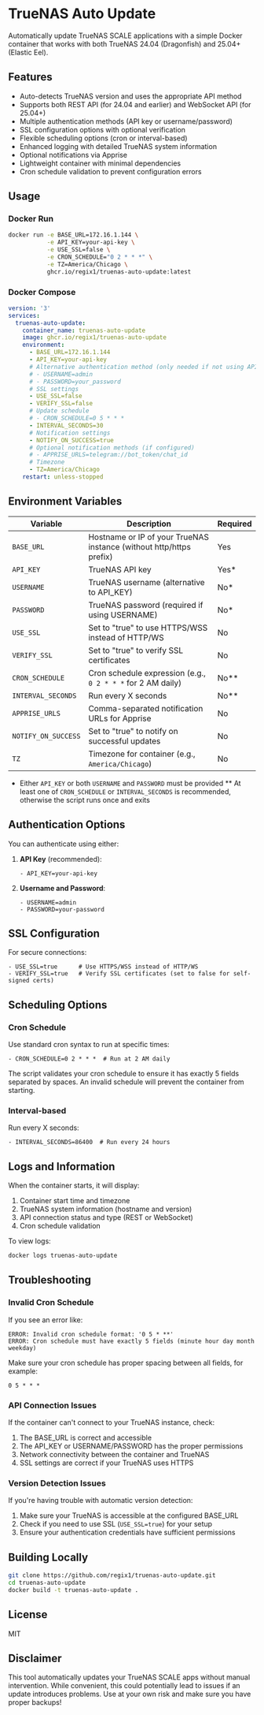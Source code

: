 # TrueNAS Auto Update

Automatically update TrueNAS SCALE applications with a simple Docker container that works with both TrueNAS 24.04 (Dragonfish) and 25.04+ (Elastic Eel).

## Features

- Auto-detects TrueNAS version and uses the appropriate API method
- Supports both REST API (for 24.04 and earlier) and WebSocket API (for 25.04+)
- Multiple authentication methods (API key or username/password)
- SSL configuration options with optional verification
- Flexible scheduling options (cron or interval-based)
- Enhanced logging with detailed TrueNAS system information
- Optional notifications via Apprise
- Lightweight container with minimal dependencies
- Cron schedule validation to prevent configuration errors

## Usage

### Docker Run

```bash
docker run -e BASE_URL=172.16.1.144 \
           -e API_KEY=your-api-key \
           -e USE_SSL=false \
           -e CRON_SCHEDULE="0 2 * * *" \
           -e TZ=America/Chicago \
           ghcr.io/regix1/truenas-auto-update:latest
```

### Docker Compose

```yaml
version: '3'
services:
  truenas-auto-update:
    container_name: truenas-auto-update
    image: ghcr.io/regix1/truenas-auto-update
    environment:
      - BASE_URL=172.16.1.144
      - API_KEY=your-api-key
      # Alternative authentication method (only needed if not using API_KEY)
      # - USERNAME=admin
      # - PASSWORD=your_password
      # SSL settings
      - USE_SSL=false
      - VERIFY_SSL=false
      # Update schedule
      # - CRON_SCHEDULE=0 5 * * *
      - INTERVAL_SECONDS=30
      # Notification settings
      - NOTIFY_ON_SUCCESS=true
      # Optional notification methods (if configured)
      # - APPRISE_URLS=telegram://bot_token/chat_id
      # Timezone
      - TZ=America/Chicago
    restart: unless-stopped
```

## Environment Variables

| Variable | Description | Required |
|----------|-------------|----------|
| `BASE_URL` | Hostname or IP of your TrueNAS instance (without http/https prefix) | Yes |
| `API_KEY` | TrueNAS API key | Yes* |
| `USERNAME` | TrueNAS username (alternative to API_KEY) | No* |
| `PASSWORD` | TrueNAS password (required if using USERNAME) | No* |
| `USE_SSL` | Set to "true" to use HTTPS/WSS instead of HTTP/WS | No |
| `VERIFY_SSL` | Set to "true" to verify SSL certificates | No |
| `CRON_SCHEDULE` | Cron schedule expression (e.g., `0 2 * * *` for 2 AM daily) | No** |
| `INTERVAL_SECONDS` | Run every X seconds | No** |
| `APPRISE_URLS` | Comma-separated notification URLs for Apprise | No |
| `NOTIFY_ON_SUCCESS` | Set to "true" to notify on successful updates | No |
| `TZ` | Timezone for container (e.g., `America/Chicago`) | No |

* Either `API_KEY` or both `USERNAME` and `PASSWORD` must be provided
** At least one of `CRON_SCHEDULE` or `INTERVAL_SECONDS` is recommended, otherwise the script runs once and exits

## Authentication Options

You can authenticate using either:

1. **API Key** (recommended):
   ```
   - API_KEY=your-api-key
   ```
   
2. **Username and Password**:
   ```
   - USERNAME=admin
   - PASSWORD=your-password
   ```

## SSL Configuration

For secure connections:

```
- USE_SSL=true      # Use HTTPS/WSS instead of HTTP/WS
- VERIFY_SSL=true   # Verify SSL certificates (set to false for self-signed certs)
```

## Scheduling Options

### Cron Schedule

Use standard cron syntax to run at specific times:

```
- CRON_SCHEDULE=0 2 * * *  # Run at 2 AM daily
```

The script validates your cron schedule to ensure it has exactly 5 fields separated by spaces. An invalid schedule will prevent the container from starting.

### Interval-based

Run every X seconds:

```
- INTERVAL_SECONDS=86400  # Run every 24 hours
```

## Logs and Information

When the container starts, it will display:

1. Container start time and timezone
2. TrueNAS system information (hostname and version)
3. API connection status and type (REST or WebSocket)
4. Cron schedule validation

To view logs:

```bash
docker logs truenas-auto-update
```

## Troubleshooting

### Invalid Cron Schedule

If you see an error like:
```
ERROR: Invalid cron schedule format: '0 5 * **'
ERROR: Cron schedule must have exactly 5 fields (minute hour day month weekday)
```

Make sure your cron schedule has proper spacing between all fields, for example:
```
0 5 * * *
```

### API Connection Issues

If the container can't connect to your TrueNAS instance, check:
1. The BASE_URL is correct and accessible
2. The API_KEY or USERNAME/PASSWORD has the proper permissions
3. Network connectivity between the container and TrueNAS
4. SSL settings are correct if your TrueNAS uses HTTPS

### Version Detection Issues

If you're having trouble with automatic version detection:
1. Make sure your TrueNAS is accessible at the configured BASE_URL
2. Check if you need to use SSL (`USE_SSL=true`) for your setup
3. Ensure your authentication credentials have sufficient permissions

## Building Locally

```bash
git clone https://github.com/regix1/truenas-auto-update.git
cd truenas-auto-update
docker build -t truenas-auto-update .
```

## License

MIT

## Disclaimer
This tool automatically updates your TrueNAS SCALE apps without manual intervention. While convenient, this could potentially lead to issues if an update introduces problems. Use at your own risk and make sure you have proper backups!
